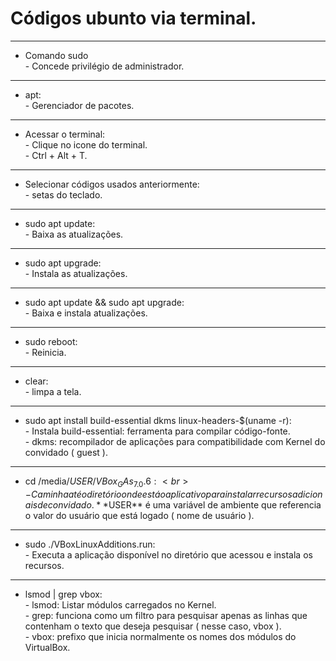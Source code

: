 # Códigos ubunto via terminal.
---
* Comando sudo <br> - Concede privilégio de administrador.
---
* apt: <br> - Gerenciador de pacotes.
---
* Acessar o terminal: <br> - Clique no icone do terminal. <br> - Ctrl + Alt + T.
---
- Selecionar códigos usados anteriormente: <br> - setas do teclado.
---
* sudo apt update: <br> - Baixa as atualizações.<br>
---
* sudo apt upgrade: <br> - Instala as atualizações.<br>
---
* sudo apt update && sudo apt upgrade: <br> - Baixa e instala atualizações.<br>
---
* sudo reboot: <br> - Reinicia.<br>
---
* clear: <br> - limpa a tela. <br>
---
* sudo apt install build-essential dkms linux-headers-$(uname -r): <br> - Instala build-essential: ferramenta para compilar código-fonte. <br> - dkms: recompilador de aplicações para compatibilidade com Kernel do convidado ( guest ).
---
* cd /media/$USER/VBox_GAs_7.0.6: <br> - Caminha até o diretório onde está o aplicativo para instalar recursos adicionais de convidado. **$USER** é uma variável de ambiente que referencia o valor do usuário que está logado ( nome de usuário ).
---
* sudo ./VBoxLinuxAdditions.run: <br> - Executa a aplicação disponível no diretório que acessou e instala os recursos.
---
* lsmod | grep vbox: <br> - lsmod: Listar módulos carregados no Kernel. <br> - grep: funciona como um filtro para pesquisar apenas as linhas que contenham o texto que deseja pesquisar ( nesse caso, vbox ). <br> - vbox: prefixo que inicia normalmente os nomes dos módulos do VirtualBox. <br>
